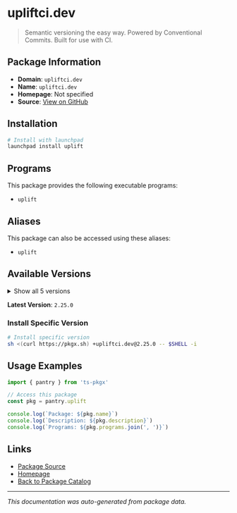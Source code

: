 # upliftci.dev

> Semantic versioning the easy way. Powered by Conventional Commits. Built for use with CI.

## Package Information

- **Domain**: `upliftci.dev`
- **Name**: `upliftci.dev`
- **Homepage**: Not specified
- **Source**: [View on GitHub](https://github.com/pkgxdev/pantry/tree/main/projects/upliftci.dev/package.yml)

## Installation

```bash
# Install with launchpad
launchpad install uplift
```

## Programs

This package provides the following executable programs:

- `uplift`

## Aliases

This package can also be accessed using these aliases:

- `uplift`

## Available Versions

<details>
<summary>Show all 5 versions</summary>

- `2.25.0`, `2.24.1`, `2.24.0`, `2.23.0`, `2.22.0`

</details>

**Latest Version**: `2.25.0`

### Install Specific Version

```bash
# Install specific version
sh <(curl https://pkgx.sh) +upliftci.dev@2.25.0 -- $SHELL -i
```

## Usage Examples

```typescript
import { pantry } from 'ts-pkgx'

// Access this package
const pkg = pantry.uplift

console.log(`Package: ${pkg.name}`)
console.log(`Description: ${pkg.description}`)
console.log(`Programs: ${pkg.programs.join(', ')}`)
```

## Links

- [Package Source](https://github.com/pkgxdev/pantry/tree/main/projects/upliftci.dev/package.yml)
- [Homepage](#)
- [Back to Package Catalog](../package-catalog.md)

---

*This documentation was auto-generated from package data.*
